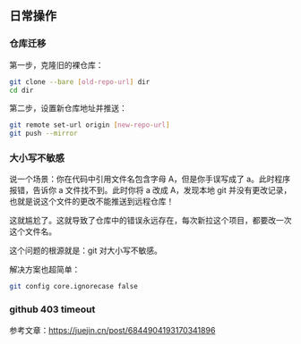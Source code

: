 ## 日常操作

### 仓库迁移

第一步，克隆旧的裸仓库：

```sh
git clone --bare [old-repo-url] dir
cd dir
```

第二步，设置新仓库地址并推送：

```sh
git remote set-url origin [new-repo-url]
git push --mirror
```

### 大小写不敏感

说一个场景：你在代码中引用文件名包含字母 A，但是你手误写成了 a。此时程序报错，告诉你 a 文件找不到。此时你将 a 改成 A，发现本地 git 并没有更改记录，也就是说这个文件的更改不能推送到远程仓库！

这就尴尬了。这就导致了仓库中的错误永远存在，每次新拉这个项目，都要改一次这个文件名。

这个问题的根源就是：git 对大小写不敏感。

解决方案也超简单：

```sh
git config core.ignorecase false
```

### github 403 timeout

参考文章：https://juejin.cn/post/6844904193170341896

